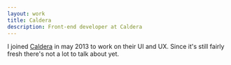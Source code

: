 ```yaml
---
layout: work
title: Caldera
description: Front-end developer at Caldera
---
```

I joined [Caldera](www.caldera.com/) in may 2013 to work on their UI and UX. Since it's still fairly fresh there's not a lot to talk about yet.
